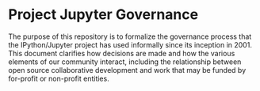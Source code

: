 # Project Jupyter Governance

The purpose of this repository is to formalize the governance process that the IPython/Jupyter project has used informally since its inception in 2001. This document clarifies how decisions are made and how the various elements of our community interact, including the relationship between open source collaborative development and work that may be funded by for-profit or non-profit entities.

